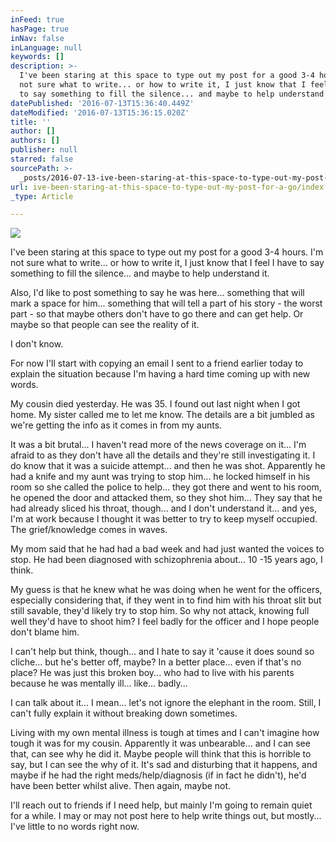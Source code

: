 ```yaml
---
inFeed: true
hasPage: true
inNav: false
inLanguage: null
keywords: []
description: >-
  I've been staring at this space to type out my post for a good 3-4 hours. I'm
  not sure what to write... or how to write it, I just know that I feel I have
  to say something to fill the silence... and maybe to help understand it.
datePublished: '2016-07-13T15:36:40.449Z'
dateModified: '2016-07-13T15:36:15.020Z'
title: ''
author: []
authors: []
publisher: null
starred: false
sourcePath: >-
  _posts/2016-07-13-ive-been-staring-at-this-space-to-type-out-my-post-for-a-go.md
url: ive-been-staring-at-this-space-to-type-out-my-post-for-a-go/index.html
_type: Article

---
```

![](https://the-grid-user-content.s3-us-west-2.amazonaws.com/c3c89ce4-4f04-4cae-99d7-396b9c589811.jpg)

I've been staring at this space to type out my post for a good 3-4 hours. I'm not sure what to write... or how to write it, I just know that I feel I have to say something to fill the silence... and maybe to help understand it.

Also, I'd like to post something to say he was here... something that will mark a space for him... something that will tell a part of his story - the worst part - so that maybe others don't have to go there and can get help. Or maybe so that people can see the reality of it. 

I don't know. 

For now I'll start with copying an email I sent to a friend earlier today to explain the situation because I'm having a hard time coming up with new words.

My cousin died yesterday. He was 35\. I found out last night when I got home. My sister called me to let me know. The details are a bit jumbled as we're getting the info as it comes in from my aunts.

It was a bit brutal... I haven't read more of the news coverage on it... I'm afraid to as they don't have all the details and they're still investigating it. I do know that it was a suicide attempt... and then he was shot. Apparently he had a knife and my aunt was trying to stop him... he locked himself in his room so she called the police to help... they got there and went to his room, he opened the door and attacked them, so they shot him... They say that he had already sliced his throat, though... and I don't understand it... and yes, I'm at work because I thought it was better to try to keep myself occupied. The grief/knowledge comes in waves.

My mom said that he had had a bad week and had just wanted the voices to stop. He had been diagnosed with schizophrenia about... 10 -15 years ago, I think.

My guess is that he knew what he was doing when he went for the officers, especially considering that, if they went in to find him with his throat slit but still savable, they'd likely try to stop him. So why not attack, knowing full well they'd have to shoot him? I feel badly for the officer and I hope people don't blame him.

I can't help but think, though... and I hate to say it 'cause it does sound so cliche... but he's better off, maybe? In a better place... even if that's no place? He was just this broken boy... who had to live with his parents because he was mentally ill... like... badly...

I can talk about it... I mean... let's not ignore the elephant in the room. Still, I can't fully explain it without breaking down sometimes.

Living with my own mental illness is tough at times and I can't imagine how tough it was for my cousin. Apparently it was unbearable... and I can see that, can see why he did it. Maybe people will think that this is horrible to say, but I can see the why of it. It's sad and disturbing that it happens, and maybe if he had the right meds/help/diagnosis (if in fact he didn't), he'd have been better whilst alive. Then again, maybe not. 

I'll reach out to friends if I need help, but mainly I'm going to remain quiet for a while. I may or may not post here to help write things out, but mostly... I've little to no words right now.